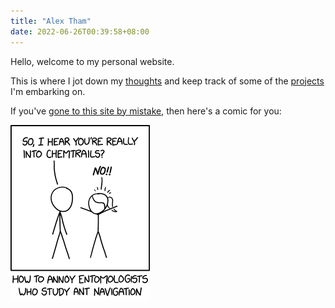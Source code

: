 ```yaml
---
title: "Alex Tham"
date: 2022-06-26T00:39:58+08:00
---
```


Hello, welcome to my personal website.

This is where I jot down my [thoughts](/post) and keep track of some of the [projects](/project) I'm embarking on. 

If you've [gone to this site by mistake](https://www.youtube.com/watch?v=idxVez86Zgc), then here's a comic for you:

<img src="xkcd_daily.png" class="center">